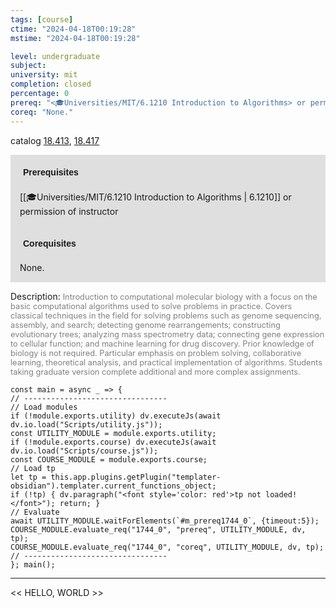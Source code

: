 ```yaml
---
tags: [course]
ctime: "2024-04-18T00:19:28"
mstime: "2024-04-18T00:19:28"

level: undergraduate
subject: 
university: mit
completion: closed
percentage: 0
prereq: "<🎓Universities/MIT/6.1210 Introduction to Algorithms> or permission of instructor"
coreq: "None."
---
```


catalog [18.413](http://student.mit.edu/catalog/m18a.html#18.413), [18.417](http://student.mit.edu/catalog/m18a.html#18.417)

<span style="display: block; padding: 15px; background-color: rgb(100, 100, 100, 0.2);"><font id="m_prereq1744_0" style="display: block; font-family: Arial, sans-serif; font-weight: bold; padding: 5px">Prerequisites</font><br><span id="prereq1744_0">[[🎓Universities/MIT/6.1210 Introduction to Algorithms | 6.1210]] or permission of instructor</span></span>
<span style="display: block; padding: 15px; background-color: rgb(100, 100, 100, 0.2);"><font id="m_coreq1744_0" style="display: block; font-family: Arial, sans-serif; font-weight: bold; padding: 5px">Corequisites</font><br><span id="coreq1744_0">None.</span></span>

<font style="">Description:</font>
<font style="color: grey; font-size: 0.8rem;">Introduction to computational molecular biology with a focus on the basic computational algorithms used to solve problems in practice. Covers classical techniques in the field for solving problems such as genome sequencing, assembly, and search; detecting genome rearrangements; constructing evolutionary trees; analyzing mass spectrometry data; connecting gene expression to cellular function; and machine learning for drug discovery. Prior knowledge of biology is not required. Particular emphasis on problem solving, collaborative learning, theoretical analysis, and practical implementation of algorithms. Students taking graduate version complete additional and more complex assignments.</font>

```dataviewjs
const main = async _ => {
// --------------------------------
// Load modules
if (!module.exports.utility) dv.executeJs(await dv.io.load("Scripts/utility.js"));
const UTILITY_MODULE = module.exports.utility;
if (!module.exports.course) dv.executeJs(await dv.io.load("Scripts/course.js"));
const COURSE_MODULE = module.exports.course;
// Load tp
let tp = this.app.plugins.getPlugin("templater-obsidian").templater.current_functions_object;
if (!tp) { dv.paragraph("<font style='color: red'>tp not loaded!</font>"); return; }
// Evaluate
await UTILITY_MODULE.waitForElements(`#m_prereq1744_0`, {timeout:5});
COURSE_MODULE.evaluate_req("1744_0", "prereq", UTILITY_MODULE, dv, tp);
COURSE_MODULE.evaluate_req("1744_0", "coreq", UTILITY_MODULE, dv, tp);
// --------------------------------
}; main();
```

---

<< HELLO, WORLD >>
